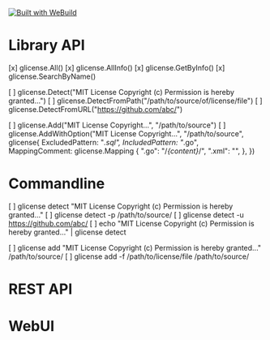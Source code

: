 
[![Built with WeBuild](https://raw.githubusercontent.com/webuild-community/badge/master/svg/WeBuild.svg)](https://webuild.community)


# Library API

[x] glicense.All()
[x] glicense.AllInfo()
[x] glicense.GetByInfo()
[x] glicense.SearchByName()

[ ] glicense.Detect("MIT License Copyright (c) Permission is hereby granted...")
[ ] glicense.DetectFromPath("/path/to/source/of/license/file")
[ ] glicense.DetectFromURL("https://github.com/abc/")

[ ] glicense.Add("MIT License Copyright...", "/path/to/source")
[ ] glicense.AddWithOption("MIT License Copyright...", "/path/to/source", glicense{
	ExcludedPattern: "*.sql",
	IncludedPattern: "*.go",
	MappingComment: glicense.Mapping {
		".go": "/*{content}*/",
		".xml": "<!--{content}-->",
	},
})

# Commandline

[ ] glicense detect "MIT License Copyright (c) Permission is hereby granted..."
[ ] glicense detect -p /path/to/source/
[ ] glicense detect -u https://github.com/abc/
[ ] echo "MIT License Copyright (c) Permission is hereby granted..." | glicense detect

[ ] glicense add "MIT License Copyright (c) Permission is hereby granted..." /path/to/source/
[ ] glicense add -f /path/to/license/file /path/to/source/

# REST API

# WebUI
